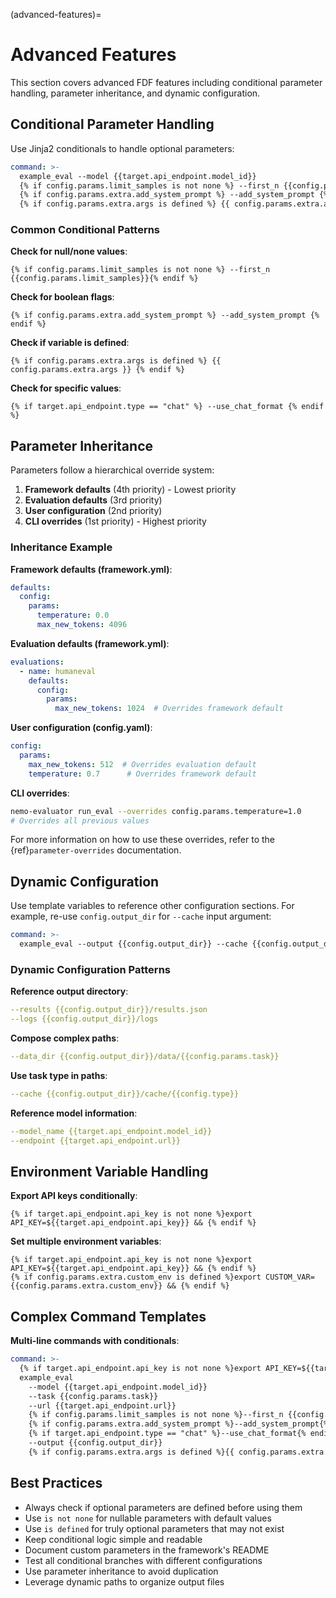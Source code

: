 (advanced-features)=

# Advanced Features

This section covers advanced FDF features including conditional parameter handling, parameter inheritance, and dynamic configuration.

## Conditional Parameter Handling

Use Jinja2 conditionals to handle optional parameters:

```yaml
command: >-
  example_eval --model {{target.api_endpoint.model_id}}
  {% if config.params.limit_samples is not none %} --first_n {{config.params.limit_samples}}{% endif %}
  {% if config.params.extra.add_system_prompt %} --add_system_prompt {% endif %}
  {% if config.params.extra.args is defined %} {{ config.params.extra.args }} {% endif %}
```

### Common Conditional Patterns

**Check for null/none values**:
```jinja
{% if config.params.limit_samples is not none %} --first_n {{config.params.limit_samples}}{% endif %}
```

**Check for boolean flags**:
```jinja
{% if config.params.extra.add_system_prompt %} --add_system_prompt {% endif %}
```

**Check if variable is defined**:
```jinja
{% if config.params.extra.args is defined %} {{ config.params.extra.args }} {% endif %}
```

**Check for specific values**:
```jinja
{% if target.api_endpoint.type == "chat" %} --use_chat_format {% endif %}
```

## Parameter Inheritance

Parameters follow a hierarchical override system:

1. **Framework defaults** (4th priority) - Lowest priority
2. **Evaluation defaults** (3rd priority)
3. **User configuration** (2nd priority)
4. **CLI overrides** (1st priority) - Highest priority

### Inheritance Example

**Framework defaults (framework.yml)**:
```yaml
defaults:
  config:
    params:
      temperature: 0.0
      max_new_tokens: 4096
```

**Evaluation defaults (framework.yml)**:
```yaml
evaluations:
  - name: humaneval
    defaults:
      config:
        params:
          max_new_tokens: 1024  # Overrides framework default
```

**User configuration (config.yaml)**:
```yaml
config:
  params:
    max_new_tokens: 512  # Overrides evaluation default
    temperature: 0.7      # Overrides framework default
```

**CLI overrides**:
```bash
nemo-evaluator run_eval --overrides config.params.temperature=1.0
# Overrides all previous values
```

For more information on how to use these overrides, refer to the {ref}`parameter-overrides` documentation.

## Dynamic Configuration

Use template variables to reference other configuration sections. For example, re-use `config.output_dir` for `--cache` input argument:

```yaml
command: >-
  example_eval --output {{config.output_dir}} --cache {{config.output_dir}}/cache
```

### Dynamic Configuration Patterns

**Reference output directory**:
```yaml
--results {{config.output_dir}}/results.json
--logs {{config.output_dir}}/logs
```

**Compose complex paths**:
```yaml
--data_dir {{config.output_dir}}/data/{{config.params.task}}
```

**Use task type in paths**:
```yaml
--cache {{config.output_dir}}/cache/{{config.type}}
```

**Reference model information**:
```yaml
--model_name {{target.api_endpoint.model_id}}
--endpoint {{target.api_endpoint.url}}
```

## Environment Variable Handling

**Export API keys conditionally**:
```jinja
{% if target.api_endpoint.api_key is not none %}export API_KEY=${{target.api_endpoint.api_key}} && {% endif %}
```

**Set multiple environment variables**:
```jinja
{% if target.api_endpoint.api_key is not none %}export API_KEY=${{target.api_endpoint.api_key}} && {% endif %}
{% if config.params.extra.custom_env is defined %}export CUSTOM_VAR={{config.params.extra.custom_env}} && {% endif %}
```

## Complex Command Templates

**Multi-line commands with conditionals**:
```yaml
command: >-
  {% if target.api_endpoint.api_key is not none %}export API_KEY=${{target.api_endpoint.api_key}} && {% endif %}
  example_eval 
    --model {{target.api_endpoint.model_id}}
    --task {{config.params.task}}
    --url {{target.api_endpoint.url}}
    {% if config.params.limit_samples is not none %}--first_n {{config.params.limit_samples}}{% endif %}
    {% if config.params.extra.add_system_prompt %}--add_system_prompt{% endif %}
    {% if target.api_endpoint.type == "chat" %}--use_chat_format{% endif %}
    --output {{config.output_dir}}
    {% if config.params.extra.args is defined %}{{ config.params.extra.args }}{% endif %}
```

## Best Practices

- Always check if optional parameters are defined before using them
- Use `is not none` for nullable parameters with default values
- Use `is defined` for truly optional parameters that may not exist
- Keep conditional logic simple and readable
- Document custom parameters in the framework's README
- Test all conditional branches with different configurations
- Use parameter inheritance to avoid duplication
- Leverage dynamic paths to organize output files

